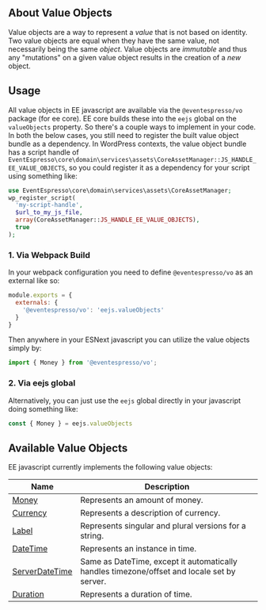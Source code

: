## About Value Objects
Value objects are a way to represent a _value_ that is not based on identity.  Two value objects are equal when they have the same value, not necessarily being the same _object_. Value objects are _immutable_ and thus any "mutations" on a given value object results in the creation of a _new_ object.

## Usage

All value objects in EE javascript are available via the `@eventespresso/vo` package (for ee core).  EE core builds these into the `eejs` global on the `valueObjects` property.  So there's a couple ways to implement in your code.  In both the below cases, you still need to register the built value object bundle as a dependency.  In WordPress contexts, the value object bundle has a script handle of `EventEspresso\core\domain\services\assets\CoreAssetManager::JS_HANDLE_EE_VALUE_OBJECTS`, so you could register it as a dependency for your script using something like:

```php
use EventEspresso\core\domain\services\assets\CoreAssetManager;
wp_register_script(
  'my-script-handle',
  $url_to_my_js_file,
  array(CoreAssetManager::JS_HANDLE_EE_VALUE_OBJECTS),
  true
);
```

### 1. Via Webpack Build

In  your webpack configuration you need to define `@eventespresso/vo` as an external like so:

```js
module.exports = {
  externals: {
    '@eventespresso/vo': 'eejs.valueObjects'
  }
}
```
Then anywhere in your ESNext javascript you can utilize the value objects simply by:

```js
import { Money } from '@eventespresso/vo';
```

### 2. Via eejs global

Alternatively, you can just use the `eejs` global directly in your javascript doing something like:

```js
const { Money } = eejs.valueObjects
```

## Available Value Objects
EE javascript currently implements the following value objects:

| Name | Description |
| ------- | ------------------- |
[Money](money.md) | Represents an amount of money.
[Currency](currency.md) | Represents a description of currency.
[Label](label.md) | Represents singular and plural versions for a string.
[DateTime](datetime.md) | Represents an instance in time.
[ServerDateTime](datetime.md) | Same as DateTime, except it automatically handles timezone/offset and locale set by server.
[Duration](duration.md) | Represents a duration of time.